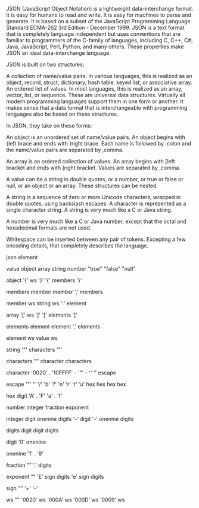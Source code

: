 JSON (JavaScript Object Notation) is a lightweight data-interchange format. It is easy for humans to read and write. It is easy for machines to parse and generate. It is based on a subset of the JavaScript Programming Language Standard ECMA-262 3rd Edition - December 1999. JSON is a text format that is completely language independent but uses conventions that are familiar to programmers of the C-family of languages, including C, C++, C#, Java, JavaScript, Perl, Python, and many others. These properties make JSON an ideal data-interchange language.

JSON is built on two structures:

A collection of name/value pairs. In various languages, this is realized as an object, record, struct, dictionary, hash table, keyed list, or associative array.
An ordered list of values. In most languages, this is realized as an array, vector, list, or sequence.
These are universal data structures. Virtually all modern programming languages support them in one form or another. It makes sense that a data format that is interchangeable with programming languages also be based on these structures.

In JSON, they take on these forms:

An object is an unordered set of name/value pairs. An object begins with {left brace and ends with }right brace. Each name is followed by :colon and the name/value pairs are separated by ,comma.


An array is an ordered collection of values. An array begins with [left bracket and ends with ]right bracket. Values are separated by ,comma.


A value can be a string in double quotes, or a number, or true or false or null, or an object or an array. These structures can be nested.


A string is a sequence of zero or more Unicode characters, wrapped in double quotes, using backslash escapes. A character is represented as a single character string. A string is very much like a C or Java string.


A number is very much like a C or Java number, except that the octal and hexadecimal formats are not used.


Whitespace can be inserted between any pair of tokens. Excepting a few encoding details, that completely describes the language.


json
element

value
object
array
string
number
"true"
"false"
"null"

object
'{' ws '}'
'{' members '}'

members
member
member ',' members

member
ws string ws ':' element

array
'[' ws ']'
'[' elements ']'

elements
element
element ',' elements

element
ws value ws

string
'"' characters '"'

characters
""
character characters

character
'0020' . '10FFFF' - '"' - '\'
'\' escape

escape
'"'
'\'
'/'
'b'
'f'
'n'
'r'
't'
'u' hex hex hex hex

hex
digit
'A' . 'F'
'a' . 'f'

number
integer fraction exponent

integer
digit
onenine digits
'-' digit
'-' onenine digits

digits
digit
digit digits

digit
'0'
onenine

onenine
'1' . '9'

fraction
""
'.' digits

exponent
""
'E' sign digits
'e' sign digits

sign
""
'+'
'-'

ws
""
'0020' ws
'000A' ws
'000D' ws
'0009' ws

